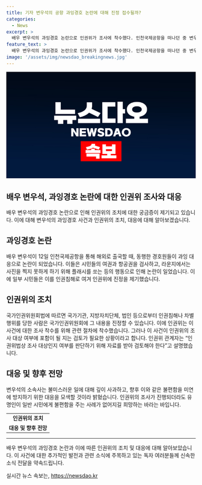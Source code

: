 ```yaml
---
title: 기자 변우석의 공항 과잉경호 논란에 대해 진정 접수될까?
categories:
  - News
excerpt: >
  배우 변우석의 과잉경호 논란으로 인권위가 조사에 착수했다. 인천국제공항을 떠나던 중 변우석의 경호원들이 과잉한 행동을 취했고, 이에 대한 진정이 여럿 접수됐다. 인권위는 조사할지 여부를 검토 중이며, 논란을 빚은 변우석의 소속사도 사과문을 내고 있다. 인권위의 판단에 따라 관련 조치가 이루어질 예정이며, 논란이 해소되길 기대하고 있다. (150자)
feature_text: >
  배우 변우석의 과잉경호 논란으로 인권위가 조사에 착수했다. 인천국제공항을 떠나던 중 변우석의 경호원들이 과잉한 행동을 취했고, 이에 대한 진정이 여럿 접수됐다. 인권위는 조사할지 여부를 검토 중이며, 논란을 빚은 변우석의 소속사도 사과문을 내고 있다. 인권위의 판단에 따라 관련 조치가 이루어질 예정이며, 논란이 해소되길 기대하고 있다. (150자)
image: '/assets/img/newsdao_breakingnews.jpg'
---
```


<p><img src="/assets/img/newsdao_breakingnews.jpg" alt="cryptoinkorea 속보" /></p>

<h2>배우 변우석, 과잉경호 논란에 대한 인권위 조사와 대응</h2>

<p data-ke-size="size16">배우 변우석의 과잉경호 논란으로 인해 인권위의 조치에 대한 궁금증이 제기되고 있습니다. 이에 대해 변우석의 과잉경호 사건과 인권위의 조치, 대응에 대해 알아보겠습니다.</p>

<h2 data-ke-size="size26">과잉경호 논란</h2>

<p data-ke-size="size16">배우 변우석이 12일 인천국제공항을 통해 해외로 출국할 때, 동행한 경호원들이 과잉 대응으로 논란이 되었습니다. 이들은 시민들의 여권과 항공권을 검사하고, 라운지에서는 사진을 찍지 못하게 하기 위해 플래시를 쏘는 등의 행동으로 인해 논란이 일었습니다. 이에 일부 시민들은 이를 인권침해로 여겨 인권위에 진정을 제기했습니다.</p>

<h2 data-ke-size="size26">인권위의 조치</h2>

<p data-ke-size="size16">국가인권위원회법에 따르면 국가기관, 지방자치단체, 법인 등으로부터 인권침해나 차별행위를 당한 사람은 국가인권위원회에 그 내용을 진정할 수 있습니다. 이에 인권위는 이 사건에 대한 조사 착수를 위해 관련 절차에 착수했습니다. 그러나 이 사건이 인권위의 조사 대상 여부에 포함이 될 지는 검토가 필요한 상황이라고 합니다. 인권위 관계자는 “인권위법상 조사 대상인지 여부를 판단하기 위해 자료를 받아 검토해야 한다”고 설명했습니다.</p>

<h2 data-ke-size="size26">대응 및 향후 전망</h2>

<p data-ke-size="size16">변우석의 소속사는 불미스러운 일에 대해 깊이 사과하고, 향후 이와 같은 불편함을 미연에 방지하기 위한 대응을 모색할 것이라 밝혔습니다. 인권위의 조사가 진행되더라도 유명인이 일반 시민에게 불편함을 주는 사례가 없어지길 희망하는 바라는 바입니다.</p>

<table>
    <tr>
        <td style="text-align: center; height: 17px;"><b>인권위의 조치</b></td>
    </tr>
    <tr>
        <td style="text-align: center; height: 17px;"><b>대응 및 향후 전망</b></td>
    </tr>
</table>

<hr>

<p data-ke-size="size16">배우 변우석의 과잉경호 논란과 이에 따른 인권위의 조치 및 대응에 대해 알아보았습니다. 이 사건에 대한 추가적인 발전과 관련 소식에 주목하고 있는 독자 여러분들께 신속한 소식 전달을 약속드립니다.</p>
실시간 뉴스 속보는, <a href="https://newsdao.kr" rel="dofollow">https://newsdao.kr</a>


